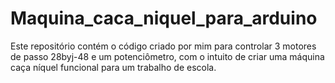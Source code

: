 # Maquina_caca_niquel_para_arduino
Este repositório contém o código criado por mim para controlar 3 motores de passo 28byj-48 e um potenciômetro, com o intuito de criar uma máquina caça níquel funcional para um trabalho de escola.
